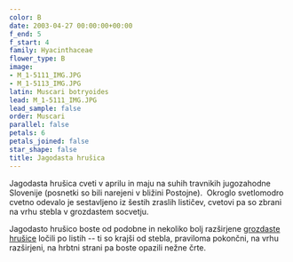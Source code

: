 ```yaml
---
color: B
date: 2003-04-27 00:00:00+00:00
f_end: 5
f_start: 4
family: Hyacinthaceae
flower_type: B
image:
- M_1-5111_IMG.JPG
- M_1-5113_IMG.JPG
latin: Muscari botryoides
lead: M_1-5111_IMG.JPG
lead_sample: false
order: Muscari
parallel: false
petals: 6
petals_joined: false
star_shape: false
title: Jagodasta hrušica
---
```

Jagodasta hrušica cveti v aprilu in maju na suhih travnikih jugozahodne Slovenije (posnetki so bili narejeni v bližini Postojne).  Okroglo svetlomodro cvetno odevalo je sestavljeno iz šestih zraslih lističev, cvetovi pa so zbrani na vrhu stebla v grozdastem socvetju.

Jagodasto hrušico boste od podobne in nekoliko bolj razširjene [grozdaste hrušice](../muscarineglectum/) ločili po listih -- ti so krajši od stebla, praviloma pokončni, na vrhu razširjeni, na hrbtni strani pa boste opazili nežne črte.
